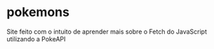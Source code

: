 # pokemons

Site feito com o intuito de aprender mais sobre o Fetch do JavaScript utilizando a PokeAPI 
